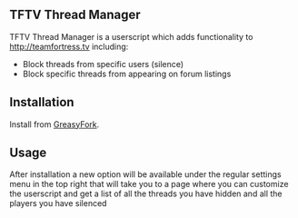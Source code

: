## TFTV Thread Manager

TFTV Thread Manager is a userscript which adds functionality to http://teamfortress.tv including:
* Block threads from specific users (silence)
* Block specific threads from appearing on forum listings

## Installation

Install from [GreasyFork](https://greasyfork.org/en/scripts/10671-tftv-thread-hider).

## Usage
After installation a new option will be available under the regular settings menu in the top right that will take you to a page where you can customize the userscript and get a list of all the threads you have hidden and all the players you have silenced